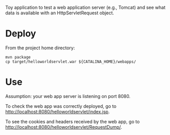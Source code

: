 Toy application to test a web application server (e.g., Tomcat) and see what
data is available with an HttpServletRequest object.

Deploy
======

From the project home directory:

    mvn package
    cp target/helloworldservlet.war ${CATALINA_HOME}/webapps/

Use
===

Assumption: your web app server is listening on port 8080.

To check the web app was correctly deployed, go to [http://localhost:8080/helloworldservlet/index.jsp]().

To see the cookies and headers received by the web app, go to [http://localhost:8080/helloworldservlet/RequestDump/]().
